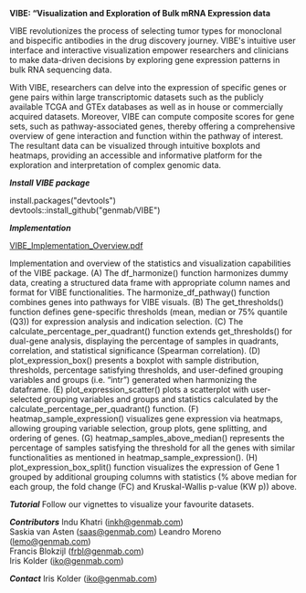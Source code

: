 **VIBE: “Visualization and Exploration of Bulk mRNA Expression data**


VIBE revolutionizes the process of selecting tumor types for monoclonal and bispecific antibodies in the drug discovery journey. VIBE's intuitive user interface and interactive visualization empower researchers and clinicians to make data-driven decisions by exploring gene expression patterns in bulk RNA sequencing data.

With VIBE, researchers can delve into the expression of specific genes or gene pairs within large transcriptomic datasets such as the publicly available TCGA and GTEx databases as well as in house or commercially acquired datasets. Moreover, VIBE can compute composite scores for gene sets, such as pathway-associated genes, thereby offering a comprehensive overview of gene interaction and function within the pathway of interest. The resultant data can be visualized through intuitive boxplots and heatmaps, providing an accessible and informative platform for the exploration and interpretation of complex genomic data. 

***Install VIBE package***


install.packages("devtools")  
devtools::install_github("genmab/VIBE")

***Implementation***

[VIBE_Implementation_Overview.pdf](https://github.com/genmab/VIBE/files/12583453/VIBE_Implementation_Overview.pdf)

Implementation and overview of the statistics and visualization capabilities of the VIBE package.
(A) The df_harmonize() function harmonizes dummy data, creating a structured data frame with appropriate column names and format for VIBE functionalities. The harmonize_df_pathway() function combines genes into pathways for VIBE visuals. 
(B) The get_thresholds() function defines gene-specific thresholds (mean, median or 75% quantile (Q3)) for expression analysis and indication selection. 
(C) The calculate_percentage_per_quadrant() function extends get_thresholds() for dual-gene analysis, displaying the percentage of samples in quadrants, correlation, and statistical significance (Spearman correlation). 
(D) plot_expression_box() presents a boxplot with sample distribution, thresholds, percentage satisfying thresholds, and user-defined grouping variables and groups (i.e. “intr”) generated when harmonizing the dataframe. 
(E) plot_expression_scatter() plots a scatterplot with user-selected grouping variables and groups and statistics calculated by the calculate_percentage_per_quadrant() function. 
(F) heatmap_sample_expression() visualizes gene expression via heatmaps, allowing grouping variable selection, group plots, gene splitting, and ordering of genes. 
(G) heatmap_samples_above_median() represents the percentage of samples satisfying the threshold for all the genes with similar functionalities as mentioned in heatmap_sample_expression(). 
(H) plot_expression_box_split() function visualizes the expression of Gene 1 grouped by additional grouping columns with statistics (% above median for each group, the fold change (FC) and Kruskal-Wallis p-value (KW p)) above. 

***Tutorial***
Follow our vignettes to visualize your favourite datasets.


***Contributors***
Indu Khatri (inkh@genmab.com)  
Saskia van Asten (saas@genmab.com) 
Leandro Moreno (lemo@genmab.com)  
Francis Blokzijl (frbl@genmab.com)  
Iris Kolder (iko@genmab.com)  


***Contact***
Iris Kolder (iko@genmab.com) 
